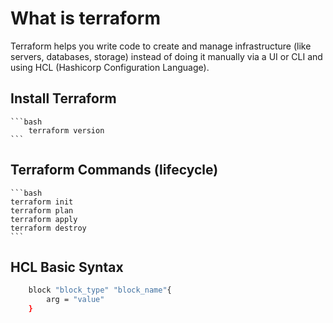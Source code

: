 # What is terraform

Terraform helps you write code to create and manage infrastructure (like servers, databases, storage) instead of doing it manually via a UI or CLI and using HCL (Hashicorp Configuration Language).

## Install Terraform
    ```bash
        terraform version
    ```

## Terraform Commands (lifecycle)
    ```bash
    terraform init
    terraform plan
    terraform apply
    terraform destroy
    ```
## HCL Basic Syntax

```bash
    block "block_type" "block_name"{
        arg = "value"
    }
```